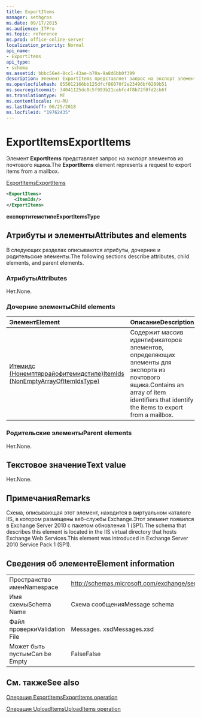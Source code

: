 ```yaml
---
title: ExportItems
manager: sethgros
ms.date: 09/17/2015
ms.audience: ITPro
ms.topic: reference
ms.prod: office-online-server
localization_priority: Normal
api_name:
- ExportItems
api_type:
- schema
ms.assetid: bbbc56e4-8cc1-43ae-b70a-9a8d6bb0f399
description: Элемент ExportItems представляет запрос на экспорт элементов из почтового ящика.
ms.openlocfilehash: 055012166bb125dfcf86070f2e23496bf0209b51
ms.sourcegitcommit: 34041125dc8c5f993b21cebfc4f8b72f0fd2cb6f
ms.translationtype: MT
ms.contentlocale: ru-RU
ms.lasthandoff: 06/25/2018
ms.locfileid: "19762435"
---
```

# <a name="exportitems"></a><span data-ttu-id="2859a-103">ExportItems</span><span class="sxs-lookup"><span data-stu-id="2859a-103">ExportItems</span></span>

<span data-ttu-id="2859a-104">Элемент **ExportItems** представляет запрос на экспорт элементов из почтового ящика.</span><span class="sxs-lookup"><span data-stu-id="2859a-104">The **ExportItems** element represents a request to export items from a mailbox.</span></span> 
  
[<span data-ttu-id="2859a-105">ExportItems</span><span class="sxs-lookup"><span data-stu-id="2859a-105">ExportItems</span></span>](exportitems.md)
  
```XML
<ExportItems>
   <ItemIds/>
</ExportItems>
```

 <span data-ttu-id="2859a-106">**експортитемстипе**</span><span class="sxs-lookup"><span data-stu-id="2859a-106">**ExportItemsType**</span></span>
## <a name="attributes-and-elements"></a><span data-ttu-id="2859a-107">Атрибуты и элементы</span><span class="sxs-lookup"><span data-stu-id="2859a-107">Attributes and elements</span></span>

<span data-ttu-id="2859a-108">В следующих разделах описываются атрибуты, дочерние и родительские элементы.</span><span class="sxs-lookup"><span data-stu-id="2859a-108">The following sections describe attributes, child elements, and parent elements.</span></span>
  
### <a name="attributes"></a><span data-ttu-id="2859a-109">Атрибуты</span><span class="sxs-lookup"><span data-stu-id="2859a-109">Attributes</span></span>

<span data-ttu-id="2859a-110">Нет.</span><span class="sxs-lookup"><span data-stu-id="2859a-110">None.</span></span>
  
### <a name="child-elements"></a><span data-ttu-id="2859a-111">Дочерние элементы</span><span class="sxs-lookup"><span data-stu-id="2859a-111">Child elements</span></span>

|<span data-ttu-id="2859a-112">**Элемент**</span><span class="sxs-lookup"><span data-stu-id="2859a-112">**Element**</span></span>|<span data-ttu-id="2859a-113">**Описание**</span><span class="sxs-lookup"><span data-stu-id="2859a-113">**Description**</span></span>|
|:-----|:-----|
|[<span data-ttu-id="2859a-114">Итемидс (Нонемптяррайофитемидстипе)</span><span class="sxs-lookup"><span data-stu-id="2859a-114">ItemIds (NonEmptyArrayOfItemIdsType)</span></span>](itemids-nonemptyarrayofitemidstype.md) <br/> |<span data-ttu-id="2859a-115">Содержит массив идентификаторов элементов, определяющих элементы для экспорта из почтового ящика.</span><span class="sxs-lookup"><span data-stu-id="2859a-115">Contains an array of item identifiers that identify the items to export from a mailbox.</span></span>  <br/> |
   
### <a name="parent-elements"></a><span data-ttu-id="2859a-116">Родительские элементы</span><span class="sxs-lookup"><span data-stu-id="2859a-116">Parent elements</span></span>

<span data-ttu-id="2859a-117">Нет.</span><span class="sxs-lookup"><span data-stu-id="2859a-117">None.</span></span>
  
## <a name="text-value"></a><span data-ttu-id="2859a-118">Текстовое значение</span><span class="sxs-lookup"><span data-stu-id="2859a-118">Text value</span></span>

<span data-ttu-id="2859a-119">Нет.</span><span class="sxs-lookup"><span data-stu-id="2859a-119">None.</span></span>
  
## <a name="remarks"></a><span data-ttu-id="2859a-120">Примечания</span><span class="sxs-lookup"><span data-stu-id="2859a-120">Remarks</span></span>

<span data-ttu-id="2859a-121">Схема, описывающая этот элемент, находится в виртуальном каталоге IIS, в котором размещены веб-службы Exchange.Этот элемент появился в Exchange Server 2010 с пакетом обновления 1 (SP1).</span><span class="sxs-lookup"><span data-stu-id="2859a-121">The schema that describes this element is located in the IIS virtual directory that hosts Exchange Web Services.This element was introduced in Exchange Server 2010 Service Pack 1 (SP1).</span></span>
  
## <a name="element-information"></a><span data-ttu-id="2859a-122">Сведения об элементе</span><span class="sxs-lookup"><span data-stu-id="2859a-122">Element information</span></span>

|||
|:-----|:-----|
|<span data-ttu-id="2859a-123">Пространство имен</span><span class="sxs-lookup"><span data-stu-id="2859a-123">Namespace</span></span>  <br/> |http://schemas.microsoft.com/exchange/services/2006/messages  <br/> |
|<span data-ttu-id="2859a-124">Имя схемы</span><span class="sxs-lookup"><span data-stu-id="2859a-124">Schema Name</span></span>  <br/> |<span data-ttu-id="2859a-125">Схема сообщения</span><span class="sxs-lookup"><span data-stu-id="2859a-125">Message schema</span></span>  <br/> |
|<span data-ttu-id="2859a-126">Файл проверки</span><span class="sxs-lookup"><span data-stu-id="2859a-126">Validation File</span></span>  <br/> |<span data-ttu-id="2859a-127">Messages. xsd</span><span class="sxs-lookup"><span data-stu-id="2859a-127">Messages.xsd</span></span>  <br/> |
|<span data-ttu-id="2859a-128">Может быть пустым</span><span class="sxs-lookup"><span data-stu-id="2859a-128">Can be Empty</span></span>  <br/> |<span data-ttu-id="2859a-129">False</span><span class="sxs-lookup"><span data-stu-id="2859a-129">False</span></span>  <br/> |
   
## <a name="see-also"></a><span data-ttu-id="2859a-130">См. также</span><span class="sxs-lookup"><span data-stu-id="2859a-130">See also</span></span>



[<span data-ttu-id="2859a-131">Операция ExportItems</span><span class="sxs-lookup"><span data-stu-id="2859a-131">ExportItems operation</span></span>](exportitems-operation.md)
  
[<span data-ttu-id="2859a-132">Операция UploadItems</span><span class="sxs-lookup"><span data-stu-id="2859a-132">UploadItems operation</span></span>](uploaditems-operation.md)

